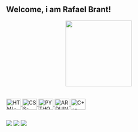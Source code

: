 ## Welcome, i am Rafael Brant!
<div align="center">
  <a href="https://github.com/rafaballerini">
  <img height="180em" src="https://github-readme-stats.vercel.app/api?username=RafaelBrantPr&show_icons=true&theme=city_lights&include_all_commits=true&count_private=true"/>
</div>
<br>
<div display="inline-block">
  <br>
  <img align="center" alt="HTML-lang" height="30" width="40" src="https://cdn.jsdelivr.net/gh/devicons/devicon/icons/html5/html5-original.svg" />
  <img align="center" alt="CSS-lang" height="30" width="40" src="https://cdn.jsdelivr.net/gh/devicons/devicon/icons/css3/css3-original.svg" />
  <img align="center" alt="PYTHON-lang" height="30" width="40" src="https://cdn.jsdelivr.net/gh/devicons/devicon/icons/python/python-original.svg" />
  <img align="center" alt="ARDUINO-lang" height="30" width="40" src="https://cdn.jsdelivr.net/gh/devicons/devicon/icons/arduino/arduino-original.svg" />
  <img align="center" alt="C++-lang" height="30" width="40" src="https://cdn.jsdelivr.net/gh/devicons/devicon/icons/cplusplus/cplusplus-original.svg" />
</div>

  ##

<div>
  <a href="https://www.instagram.com/rafael_brantt/" target="_blank"><img src="https://img.shields.io/badge/Instagram-E4405F?style=for-the-badge&logo=instagram&logoColor=white" /></a>
  <a href="" target="_blank"><img src="https://img.shields.io/badge/Twitter-1DA1F2?style=for-the-badge&logo=twitter&logoColor=white" /></a>
  <a href="https://github.com/RafaelBrantPr"><img src="https://img.shields.io/badge/GitHub-100000?style=for-the-badge&logo=github&logoColor=white" /></a>
</div>
